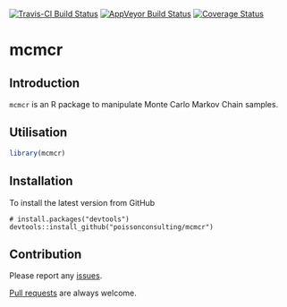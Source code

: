
<!-- README.md is generated from README.Rmd. Please edit that file -->
[![Travis-CI Build Status](https://travis-ci.org/poissonconsulting/mcmcr.svg?branch=master)](https://travis-ci.org/poissonconsulting/mcmcr) [![AppVeyor Build Status](https://ci.appveyor.com/api/projects/status/github/poissonconsulting/mcmcr?branch=master&svg=true)](https://ci.appveyor.com/project/poissonconsulting/mcmcr) [![Coverage Status](https://img.shields.io/codecov/c/github/poissonconsulting/mcmcr/master.svg)](https://codecov.io/github/poissonconsulting/mcmcr?branch=master)

mcmcr
=====

Introduction
------------

`mcmcr` is an R package to manipulate Monte Carlo Markov Chain samples.

Utilisation
-----------

``` r
library(mcmcr)
```

Installation
------------

To install the latest version from GitHub

    # install.packages("devtools")
    devtools::install_github("poissonconsulting/mcmcr")

Contribution
------------

Please report any [issues](https://github.com/poissonconsulting/mcmcr/issues).

[Pull requests](https://github.com/poissonconsulting/mcmcr/pulls) are always welcome.
